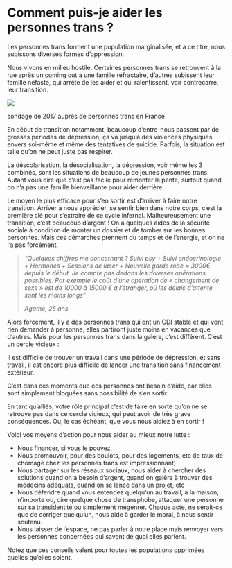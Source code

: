 # Comment puis-je aider les personnes trans ?

Les personnes trans forment une population marginalisée, et à ce titre, nous subissons diverses formes d’oppression. 

Nous vivons en milieu hostile. Certaines personnes trans se retrouvent à la rue après un coming out à une famille réfractaire, d’autres subissent leur famille néfaste, qui arrête de les aider et qui ralentissent, voir contrecarre, leur transition.

![](https://wikitrans.co/wp-content/uploads/2019/11/Sondage2017Trans-1024x537.jpg)

sondage de 2017 auprès de personnes trans en France

En début de transition notamment, beaucoup d’entre-nous passent par de grosses périodes de dépression, ça va jusqu’à des violences physiques envers soi-même et même des tentatives de suicide. Parfois, la situation est telle qu’on ne peut juste pas respirer.

La déscolarisation, la désocialisation, la dépression, voir même les 3 combinés, sont les situations de beaucoup de jeunes personnes trans. Autant vous dire que c’est pas facile pour remonter la pente, surtout quand on n’a pas une famille bienveillante pour aider derrière.

Le moyen le plus efficace pour s’en sortir est d’arriver à faire notre transition. Arriver à nous apprécier, se sentir bien dans notre corps, c’est la première clé pour s’extraire de ce cycle infernal. Malheureusement une transition, c’est beaucoup d’argent ! On a quelques aides de la sécurité sociale à condition de monter un dossier et de tomber sur les bonnes personnes. Mais ces démarches prennent du temps et de l’energie, et on ne l’a pas forcément.

> _“Quelques chiffres me concernant ? Suivi psy + Suivi endocrinologie + Hormones + Sessions de laser + Nouvelle garde robe ≈ 3000€ depuis le début. Je compte pas dedans les diverses opérations possibles. Par exemple le coût d’une opération de « changement de sexe » est de 10000 à 15000 € à l’étranger, où les délais d’attente sont les moins longs”_
> 
> _Agathe, 25 ans_

Alors forcément, il y a des personnes trans qui ont un CDI stable et qui vont rien demander à personne, elles partiront juste moins en vacances que d’autres. Mais pour les personnes trans dans la galère, c’est différent. C’est un cercle vicieux : 

Il est difficile de trouver un travail dans une période de dépression, et sans travail, il est encore plus difficile de lancer une transition sans financement extérieur. 

C’est dans ces moments que ces personnes ont besoin d’aide, car elles sont simplement bloquées sans possibilité de s’en sortir.

En tant qu’alliés, votre rôle principal c’est de faire en sorte qu’on ne se retrouve pas dans ce cercle vicieux, qui peut avoir de très grave conséquences. Ou, le cas échéant, que vous nous aidiez à en sortir !

Voici vos moyens d’action pour nous aider au mieux notre lutte : 

- Nous financer, si vous le pouvez. 
- Nous promouvoir, pour des boulots, pour des logements, etc (le taux de chômage chez les personnes trans est impressionnant)
- Nous partager sur les réseaux sociaux, nous aider à chercher des solutions quand on a besoin d’argent, quand on galère à trouver des médecins adéquats, quand on se lance dans un projet, etc
- Nous défendre quand vous entendez quelqu’un au travail, à la maison, n’importe ou, dire quelque chose de transphobe, attaquer une personne sur sa transidentité ou simplement mégenrer. Chaque acte, ne serait-ce que de corriger quelqu’un, nous aide à garder le moral, à nous sentir soutenu.
- Nous laisser de l’espace, ne pas parler à notre place mais renvoyer vers les personnes concernées qui savent de quoi elles parlent.

Notez que ces conseils valent pour toutes les populations opprimées quelles qu’elles soient.